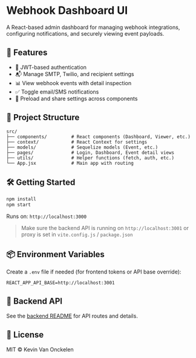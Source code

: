 # Webhook Dashboard UI

A React-based admin dashboard for managing webhook integrations, configuring notifications, and securely viewing event payloads.

## 🚀 Features

- 🔐 JWT-based authentication
- 📬 Manage SMTP, Twilio, and recipient settings
- 📊 View webhook events with detail inspection
- ✅ Toggle email/SMS notifications
- 🔄 Preload and share settings across components

## 🧱 Project Structure

```
src/
├── components/         # React components (Dashboard, Viewer, etc.)
├── context/            # React Context for settings
├── models/             # Sequelize models (Event, etc.)
├── pages/              # Login, Dashboard, Event detail views
├── utils/              # Helper functions (fetch, auth, etc.)
└── App.jsx             # Main app with routing
```

## 🛠️ Getting Started

```bash
npm install
npm start
```

Runs on: `http://localhost:3000`

> Make sure the backend API is running on `http://localhost:3001` or proxy is set in `vite.config.js` / `package.json`

## 📦 Environment Variables
Create a `.env` file if needed (for frontend tokens or API base override):

```
REACT_APP_API_BASE=http://localhost:3001
```

## 🔗 Backend API
See the [backend README](../event-api/README.md) for API routes and details.

## 📄 License
MIT © Kevin Van Onckelen
